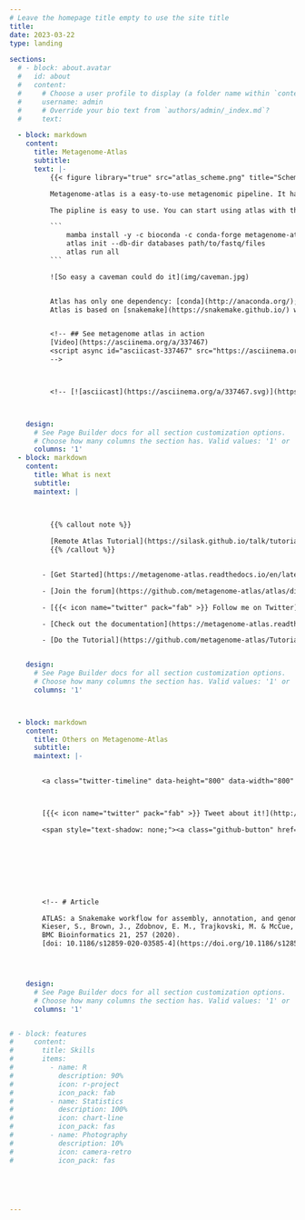 ```yaml
---
# Leave the homepage title empty to use the site title
title:
date: 2023-03-22
type: landing

sections:
  # - block: about.avatar
  #   id: about
  #   content:
  #     # Choose a user profile to display (a folder name within `content/authors/`)
  #     username: admin
  #     # Override your bio text from `authors/admin/_index.md`?
  #     text:

  - block: markdown
    content:
      title: Metagenome-Atlas
      subtitle: 
      text: |-
          {{< figure library="true" src="atlas_scheme.png" title="Scheme of workflow" width="400px" >}}

          Metagenome-atlas is a easy-to-use metagenomic pipeline. It handles all steps from QC, Assembly, Binning, to Annotation & Quantification.

          The pipline is easy to use. You can start using atlas with three commands:

          ```
              mamba install -y -c bioconda -c conda-forge metagenome-atlas
              atlas init --db-dir databases path/to/fastq/files
              atlas run all
          ```

          ![So easy a caveman could do it](img/caveman.jpg)


          Atlas has only one dependency: [conda](http://anaconda.org/); all databases and other dependencies are installed **on the fly**.
          Atlas is based on [snakemake](https://snakemake.github.io/) which enables it to run steps of the workflow in parallel on a cluster.


          <!-- ## See metagenome atlas in action
          [Video](https://asciinema.org/a/337467)
          <script async id="asciicast-337467" src="https://asciinema.org/a/337467.js" charset="utf-8"></script>
          -->



          <!-- [![asciicast](https://asciinema.org/a/337467.svg)](https://asciinema.org/a/337467) -->



    design:
      # See Page Builder docs for all section customization options.
      # Choose how many columns the section has. Valid values: '1' or '2'.
      columns: '1'
  - block: markdown
    content:
      title: What is next
      subtitle: 
      maintext: |
        

              
          {{% callout note %}}

          [Remote Atlas Tutorial](https://silask.github.io/talk/tutorial-at-the-ismb-2023/)
          {{% /callout %}}
        

        - [Get Started](https://metagenome-atlas.readthedocs.io/en/latest/usage/getting_started.html)

        - [Join the forum](https://github.com/metagenome-atlas/atlas/discussions)

        - [{{< icon name="twitter" pack="fab" >}} Follow me on Twitter](https://twitter.com/SilasKieser)

        - [Check out the documentation](https://metagenome-atlas.readthedocs.io/en/latest/)

        - [Do the Tutorial](https://github.com/metagenome-atlas/Tutorial)


    design:
      # See Page Builder docs for all section customization options.
      # Choose how many columns the section has. Valid values: '1' or '2'.
      columns: '1'



  - block: markdown
    content:
      title: Others on Metagenome-Atlas
      subtitle: 
      maintext: |-
        

        <a class="twitter-timeline" data-height="800" data-width="800" data-theme="dark" href="https://twitter.com/SilasKieser/timelines/1270049886436646912?ref_src=twsrc%5Etfw">Others on Metagenome Atlas </a> <script async src="https://platform.twitter.com/widgets.js" charset="utf-8"></script>



        [{{< icon name="twitter" pack="fab" >}} Tweet about it!](http://twitter.com/intent/tweet?text=%23metagenomeAtlas%20%3A%20Three%20commands%20to%20start%20analyzing%20your%20data%2C%20from%20%40SilasKieser%20https%3A%2F%2Fbmcbioinformatics.biomedcentral.com%2Farticles%2F10.1186%2Fs12859-020-03585-4)

        <span style="text-shadow: none;"><a class="github-button" href="https://github.com/metagenome-atlas/atlas" data-icon="octicon-star" data-size="large" data-show-count="true" aria-label="Star this on GitHub">Star</a><script async defer src="https://buttons.github.io/buttons.js"></script></span>








        <!-- # Article

        ATLAS: a Snakemake workflow for assembly, annotation, and genomic binning of metagenome sequence data.  
        Kieser, S., Brown, J., Zdobnov, E. M., Trajkovski, M. & McCue, L. A.  
        BMC Bioinformatics 21, 257 (2020).  
        [doi: 10.1186/s12859-020-03585-4](https://doi.org/10.1186/s12859-020-03585-4)   -->




    design:
      # See Page Builder docs for all section customization options.
      # Choose how many columns the section has. Valid values: '1' or '2'.
      columns: '1'


# - block: features
#     content:
#       title: Skills
#       items:
#         - name: R
#           description: 90%
#           icon: r-project
#           icon_pack: fab
#         - name: Statistics
#           description: 100%
#           icon: chart-line
#           icon_pack: fas
#         - name: Photography
#           description: 10%
#           icon: camera-retro
#           icon_pack: fas
  

  


---
```

